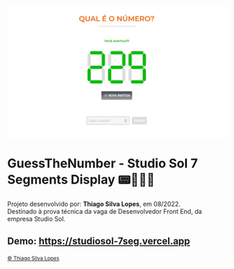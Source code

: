 <!-- -->
<div align="center">
<img src="./docs/app.jpg" align="center">
</div>

# GuessTheNumber - Studio Sol 7 Segments Display 📟👨🏻‍💻

<p>Projeto desenvolvido por: <strong>Thiago Silva Lopes</strong>, em 08/2022.<br/>
Destinado à prova técnica da vaga de Desenvolvedor Front End, da empresa Studio Sol.</p>

## Demo: https://studiosol-7seg.vercel.app

<small>
<a href="https://github.com/Thiagoow" target="_blank">
  © Thiago Silva Lopes
</a>
</small>
